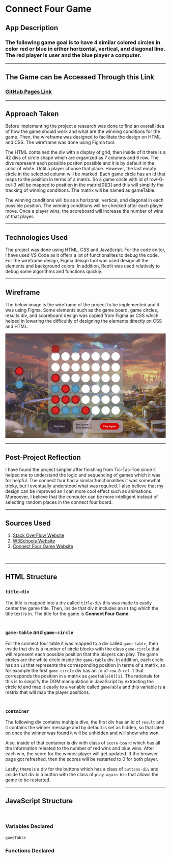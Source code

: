 # Connect Four Game

## App Description
### The following game goal is to have 4 similar colored circles in color red or blue in either horizontal, vertical, and diagonal line. The red player is user and the blue player a computer.


---
## The Game can be Accessed Through this Link
### [GitHub Pages Link](https://not9ahmed.github.io/connect-four-game/)


---
## Approach Taken
Before implementing the project a research was done to find an overall idea of how the game should work and what are the winning conditions for the game. Then, the wireframe was designed to facilitate the design on HTML and CSS. The wireframe was done using Figma tool.

The HTML contained the div with a display of grid, then inside of it there is a 42 divs of circle shape which are organized as 7 columns and 6 row. The divs represent each possible positon possible and it is by default in the color of white. Until a player choose that place. However, the last empty circle in the selected column will be marked. Each game circle has an id that maps to the position in terms of a matrix. So a game circle with id of row-0-col-3 will be mapped to position in the matrix[0][3] and this will simplify the tracking of winning conditions. The matrix will be named as gameTable.

The winning conditions will be as a horizonal, vertical, and diagonal in each possible position. The winning conditions will be checked after each player move. Once a player wins, the scoreboard will increase the number of wins of that player.
<br>

---
## Technologies Used
The project was done using HTML, CSS and JavaScript. For the code editor, I have used VS Code as it offers a lot of functionalites to debug the code. For the wireframe design, Figma deisgn tool was used design all the elements and background colors. In addition, Replit was used relatively to debug some algorithms and functions quickly.
<br>

---
## Wireframe
The below image is the wireframe of the project to be implemented and it was using Figma. Some elements such as the game board, game circles, results div, and scoreboard design was copied from Figma as CSS which helped in lowering the difficultly of designing the elements directly on CSS and HTML.
<br>

![Tux, the Linux mascot](/Wireframe.jpg)

---

## Post-Project Reflection
I have found the project simpler after finishing from Tic-Tac-Toe since it helped me to understand the logic and sequencing of games which it was for helpful. The connect four had a similar functionalities it was somewhat tricky, but I eventually understood what was required. I also believe that my design can be improved an I can more cool effect such as animations. Moreoever, I believe that the computer can be more intelligent instead of selecting random places in the connect four board.
<br>

---
## Sources Used
1. [Stack OverFlow Website](https://stackoverflow.com)
2. [W3Schools Website](https://www.w3schools.com)
3. [Connect Four Game Website](https://www.mathsisfun.com/games/connect4.html)
<br>

---
## HTML Structure

### `title-div`
The title is mapped into a div called `title-div` this was made to easily center the game title. Then, inside that div it includes an `h1` tag which the title text is in. The title for the game is **Connect Four Game**.  
<br>


### `game-table`  and  `game-circle` 
For the connect four table it was mapped to a div called `game-table`, then inside that div is a number of circle blocks with the class `game-circle` that will represent each possible position that the players can play. The game circles are the white circle inside the `game-table` div. In addition, each circle has an `id` that represents the corresponding position in terms of a matrix, so for example the first `game-circle` div has an `id` of `row-0-col-1` that corresponds the position in a matrix as `gameTable[0][1]`. The rationale for this is to simplify the DOM manipulation in JavaScript by extracting the circle id and map it easily to a variable called `gameTable` and this variable is a matrix that will map the player positions.  
<br>


### `container`
The following div contains multiple divs, the first div has an id of `result` and it contains the winner message and by default is set as hidden, so that later on once the winner was found it will be unhidden and will show who won.

Also, inside of that container is div with class of `score-board` which has all the information releated to the number of red wins and blue wins. After each win, the score for the winner player will get updated. If the browser page got refreshed, then the scores will be restarted to 0 for both player.

Lastly, there is a div for the buttons which has a class of `buttons-div` and inside that div is a button with the class of `play-again-btn` that allows the game to be restarted.


---

## JavaScript Structure
<br>
 

### Variables Declared
`gameTable` 
<br>


### Functions Declared